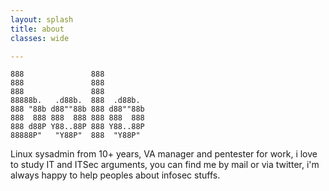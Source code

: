 ```yaml
---
layout: splash
title: about
classes: wide

--- 
```

```ascii
888               888               
888               888               
888               888               
88888b.   .d88b.  888  .d88b.       
888 "88b d88""88b 888 d88""88b      
888  888 888  888 888 888  888      
888 d88P Y88..88P 888 Y88..88P      
88888P"   "Y88P"  888  "Y88P"  

```
 Linux sysadmin from 10+ years, VA manager and pentester for work, i love to study IT and ITSec arguments, you can find me by mail or via twitter, i'm always happy to help peoples about infosec stuffs.
